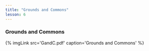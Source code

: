 ```yaml
---
title: "Grounds and Commons"
lesson: 6
---
```


### Grounds and Commons
<div class='flex'>
	{% imgLink src='GandC.pdf' caption='Grounds and Commons' %}
</div>

